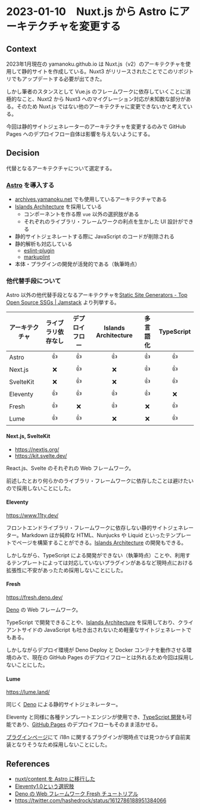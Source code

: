 # 2023-01-10　Nuxt.js から Astro にアーキテクチャを変更する

## Context

2023年1月現在の yamanoku.github.io は Nuxt.js（v2）のアーキテクチャを使用して静的サイトを作成している。Nuxt3 がリリースされたことでこのリポジトリでもアップデートする必要が出てきた。

しかし筆者のスタンスとして Vue.js のフレームワークに依存していくことに消極的なこと、Nuxt2 から Nuxt3 へのマイグレーション対応が未知数な部分がある。そのため Nuxt.js ではない他のアーキテクチャに変更できないかと考えている。

今回は静的サイトジェネレーターのアーキテクチャを変更するのみで GitHub Pages へのデプロイフロー自体は影響を与えないようにする。

## Decision

代替となるアーキテクチャについて選定する。

### [Astro](https://astro.build/) を導入する

- [archives.yamanoku.net](https://archives.yamanoku.net/) でも使用しているアーキテクチャである
- [Islands Architecture](https://jasonformat.com/islands-architecture/) を採用している
  - コンポーネントを作る際 `vue` 以外の選択肢がある
  - それぞれのライブラリ・フレームワークの利点を生かした UI 設計ができる
- 静的サイトジェネレートする際に JavaScript のコードが削除される
- 静的解析も対応している
  - [eslint-plugin](https://github.com/ota-meshi/eslint-plugin-astro)
  - [markuplint](https://github.com/markuplint/markuplint/tree/96413e80fb7e8169e5892fa4f685162ec7adc971/packages/%40markuplint/astro-parser)
- 本体・プラグインの開発が活発的である（執筆時点）

### 他代替手段について

Astro 以外の他代替手段となるアーキテクチャを[Static Site Generators - Top Open Source SSGs | Jamstack](https://jamstack.org/generators/) より列挙する。

| アーキテクチャ | ライブラリ依存なし | デプロイフロー | Islands Architecture | 多言語化 | TypeScript |
| ----------- | :--------------: | :---------: | :------------------: | :-----: | :--------: |
| Astro | 👍 | 👍 | 👍 | 👍 | 👍 |
| Next.js | ❌ | 👍 | ❌ | 👍 | 👍 |
| SvelteKit | ❌ | 👍 | ❌ | 👍 | 👍 |
| Eleventy | 👍 | 👍 | 👍 | 👍 | ❌ |
| Fresh | 👍 | ❌ | 👍 | ❌ | 👍 |
| Lume | 👍 | 👍 | ❌ | ❌ | 👍 |

#### Next.js, SvelteKit

- https://nextjs.org/
- https://kit.svelte.dev/

React.js、Svelte のそれぞれの Web フレームワーク。

前述したとおり何らかのライブラリ・フレームワークに依存したことは避けたいので採用しないことにした。

#### Eleventy

https://www.11ty.dev/

フロントエンドライブラリ・フレームワークに依存しない静的サイトジェネレーター。Markdown ほか純粋な HTML、Nunjucks や Liquid といったテンプレートでページを構築することができる。[Islands Architecture](https://is-land.11ty.dev/) の開発もできる。

しかしながら、TypeScript による開発ができない（執筆時点）ことや、利用するテンプレートによっては対応していないプラグインがあるなど現時点における拡張性に不安があったため採用しないことにした。

#### Fresh

https://fresh.deno.dev/

[Deno](https://deno.land/) の Web フレームワーク。

TypeScript で開発できることや、[Islands Architecture](https://is-land.11ty.dev/) を採用しており、クライアントサイドの JavaScript も吐き出されないため軽量なサイトジェネレートでもある。

しかしながらデプロイ環境が Deno Deploy と Docker コンテナを動作させる環境のみで、現在の GitHub Pages のデプロイフローとは外れるため今回は採用しないことにした。

#### Lume

https://lume.land/

同じく [Deno](https://deno.land/) による静的サイトジェネレーター。

Eleventy と同様に各種テンプレートエンジンが使用でき、[TypeScript 開発](https://lume.land/docs/configuration/using-typescript/)も可能であり、[GitHub Pages](https://lume.land/docs/advanced/deployment/#github-pages) のデプロイフローもそのまま活かせる。

[プラグインページ](https://lume.land/plugins/?status=all)にて i18n に関するプラグインが現時点では見つからず自前実装となりそうなため採用しないことにした。

## References

- [nuxt/content を Astro に移行した](https://zenn.dev/yamanoku/scraps/e4341c62a3464d)
- [Eleventy1.0という選択肢](https://zenn.dev/takanorip/articles/26754e75dc8753)
- [Deno の Web フレームワーク Fresh チュートリアル](https://zenn.dev/azukiazusa/articles/fresh-tutorial)
- https://twitter.com/hashedrock/status/1612786188951384066
